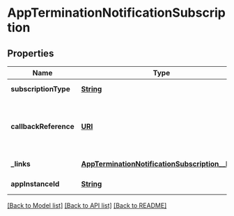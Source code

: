 # AppTerminationNotificationSubscription
## Properties

Name | Type | Description | Notes
------------ | ------------- | ------------- | -------------
**subscriptionType** | [**String**](string.md) | Shall be set to AppTerminationNotificationSubscription. | [default to null]
**callbackReference** | [**URI**](URI.md) | URI selected by the MEC application instance to receive notifications on the subscribed MEC application instance management information. This shall be included in both the request and the response. | [default to null]
**\_links** | [**AppTerminationNotificationSubscription__links**](AppTerminationNotificationSubscription__links.md) |  | [default to null]
**appInstanceId** | [**String**](string.md) | It is used as the filtering criterion for the subscribed events. | [default to null]

[[Back to Model list]](../README.md#documentation-for-models) [[Back to API list]](../README.md#documentation-for-api-endpoints) [[Back to README]](../README.md)

